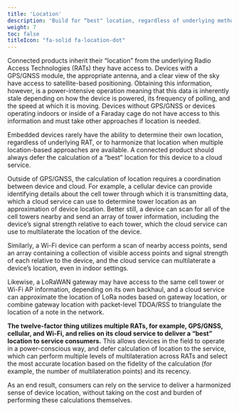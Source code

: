 ```yaml
---
title: 'Location'
description: 'Build for “best" location, regardless of underlying methodology.'
weight: 7
toc: false
titleIcon: "fa-solid fa-location-dot"
---
```


Connected products inherit their “location” from the underlying Radio Access Technologies (RATs) they have access to. Devices with a GPS/GNSS module, the appropriate antenna, and a clear view of the sky have access to satellite-based positioning. Obtaining this information, however, is a power-intensive operation meaning that this data is inherently stale depending on how the device is powered, its frequency of polling, and the speed at which it is moving. Devices without GPS/GNSS or devices operating indoors or inside of a Faraday cage do not have access to this information and must take other approaches if location is needed.

Embedded devices rarely have the ability to determine their own location, regardless of underlying RAT, or to harmonize that location when multiple location-based approaches are available. A connected product should always defer the calculation of a “best” location for this device to a cloud service.

Outside of GPS/GNSS, the calculation of location requires a coordination between device and cloud. For example, a cellular device can provide identifying details about the cell tower through which it is transmitting data, which a cloud service can use to determine tower location as an approximation of device location. Better still, a device can scan for all of the cell towers nearby and send an array of tower information, including the device’s signal strength relative to each tower, which the cloud service can use to multilaterate the location of the device.

Similarly, a Wi-Fi device can perform a scan of nearby access points, send an array containing a collection of visible access points and signal strength of each relative to the device, and the cloud service can multilaterate a device’s location, even in indoor settings.

Likewise, a LoRaWAN gateway may have access to the same cell tower or Wi-Fi AP information, depending on its own backhaul, and a cloud service can approximate the location of LoRa nodes based on gateway location, or combine gateway location with packet-level TDOA/RSS to triangulate the location of a note in the network.

**The twelve-factor thing utilizes multiple RATs, for example, GPS/GNSS, cellular, and Wi-Fi, and relies on its cloud service to deliver a “best” location to service consumers.** This allows devices in the field to operate in a power-conscious way, and defer calculation of location to the service, which can perform multiple levels of multilateration across RATs and select the most accurate location based on the fidelity of the calculation (for example, the number of multilateration points) and its recency.

As an end result, consumers can rely on the service to deliver a harmonized sense of device location, without taking on the cost and burden of performing these calculations themselves.